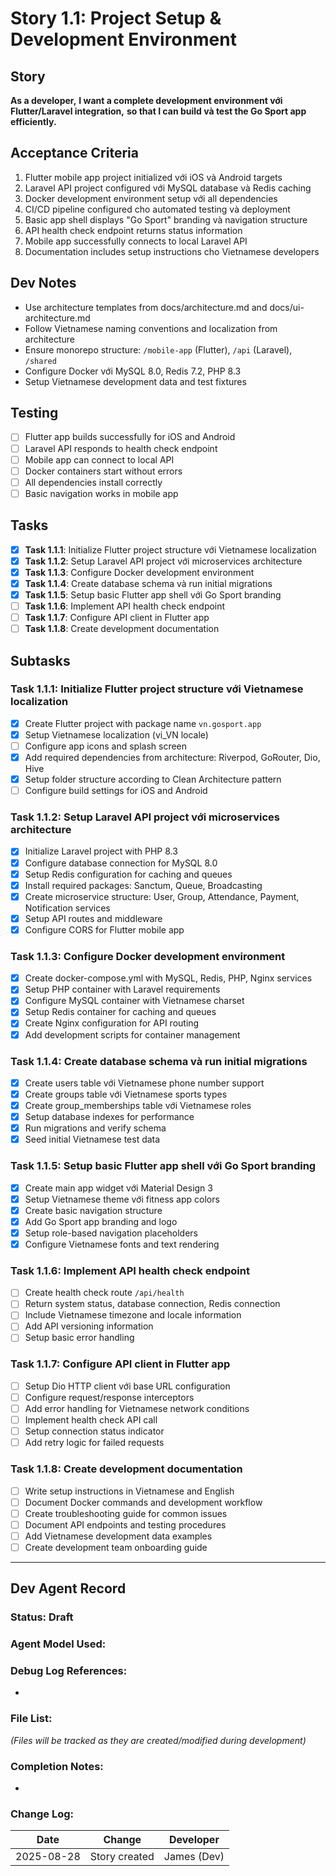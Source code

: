 # Story 1.1: Project Setup & Development Environment

## Story
**As a developer,**
**I want a complete development environment với Flutter/Laravel integration,**
**so that I can build và test the Go Sport app efficiently.**

## Acceptance Criteria
1. Flutter mobile app project initialized với iOS và Android targets
2. Laravel API project configured với MySQL database và Redis caching
3. Docker development environment setup với all dependencies
4. CI/CD pipeline configured cho automated testing và deployment
5. Basic app shell displays "Go Sport" branding và navigation structure
6. API health check endpoint returns status information
7. Mobile app successfully connects to local Laravel API
8. Documentation includes setup instructions cho Vietnamese developers

## Dev Notes
- Use architecture templates from docs/architecture.md and docs/ui-architecture.md
- Follow Vietnamese naming conventions and localization from architecture
- Ensure monorepo structure: `/mobile-app` (Flutter), `/api` (Laravel), `/shared`
- Configure Docker với MySQL 8.0, Redis 7.2, PHP 8.3
- Setup Vietnamese development data and test fixtures

## Testing
- [ ] Flutter app builds successfully for iOS and Android
- [ ] Laravel API responds to health check endpoint
- [ ] Mobile app can connect to local API
- [ ] Docker containers start without errors
- [ ] All dependencies install correctly
- [ ] Basic navigation works in mobile app

## Tasks
- [x] **Task 1.1.1**: Initialize Flutter project structure với Vietnamese localization
- [x] **Task 1.1.2**: Setup Laravel API project với microservices architecture
- [x] **Task 1.1.3**: Configure Docker development environment
- [x] **Task 1.1.4**: Create database schema và run initial migrations
- [x] **Task 1.1.5**: Setup basic Flutter app shell với Go Sport branding
- [ ] **Task 1.1.6**: Implement API health check endpoint
- [ ] **Task 1.1.7**: Configure API client in Flutter app
- [ ] **Task 1.1.8**: Create development documentation

## Subtasks

### Task 1.1.1: Initialize Flutter project structure với Vietnamese localization
- [x] Create Flutter project with package name `vn.gosport.app`
- [x] Setup Vietnamese localization (vi_VN locale)
- [ ] Configure app icons and splash screen
- [x] Add required dependencies from architecture: Riverpod, GoRouter, Dio, Hive
- [x] Setup folder structure according to Clean Architecture pattern
- [ ] Configure build settings for iOS and Android

### Task 1.1.2: Setup Laravel API project với microservices architecture  
- [x] Initialize Laravel project with PHP 8.3
- [x] Configure database connection for MySQL 8.0
- [x] Setup Redis configuration for caching and queues
- [x] Install required packages: Sanctum, Queue, Broadcasting
- [x] Create microservice structure: User, Group, Attendance, Payment, Notification services
- [x] Setup API routes and middleware
- [x] Configure CORS for Flutter mobile app

### Task 1.1.3: Configure Docker development environment
- [x] Create docker-compose.yml with MySQL, Redis, PHP, Nginx services
- [x] Setup PHP container with Laravel requirements
- [x] Configure MySQL container with Vietnamese charset
- [x] Setup Redis container for caching and queues
- [x] Create Nginx configuration for API routing
- [x] Add development scripts for container management

### Task 1.1.4: Create database schema và run initial migrations
- [x] Create users table với Vietnamese phone number support
- [x] Create groups table với Vietnamese sports types
- [x] Create group_memberships table với Vietnamese roles
- [x] Setup database indexes for performance
- [x] Run migrations and verify schema
- [x] Seed initial Vietnamese test data

### Task 1.1.5: Setup basic Flutter app shell với Go Sport branding
- [x] Create main app widget với Material Design 3
- [x] Setup Vietnamese theme với fitness app colors
- [x] Create basic navigation structure
- [x] Add Go Sport app branding and logo
- [x] Setup role-based navigation placeholders
- [x] Configure Vietnamese fonts and text rendering

### Task 1.1.6: Implement API health check endpoint
- [ ] Create health check route `/api/health`
- [ ] Return system status, database connection, Redis connection
- [ ] Include Vietnamese timezone and locale information
- [ ] Add API versioning information
- [ ] Setup basic error handling

### Task 1.1.7: Configure API client in Flutter app
- [ ] Setup Dio HTTP client với base URL configuration
- [ ] Configure request/response interceptors
- [ ] Add error handling for Vietnamese network conditions
- [ ] Implement health check API call
- [ ] Setup connection status indicator
- [ ] Add retry logic for failed requests

### Task 1.1.8: Create development documentation
- [ ] Write setup instructions in Vietnamese and English
- [ ] Document Docker commands and development workflow
- [ ] Create troubleshooting guide for common issues
- [ ] Document API endpoints and testing procedures
- [ ] Add Vietnamese development data examples
- [ ] Create development team onboarding guide

---

## Dev Agent Record

### Status: Draft

### Agent Model Used: 

### Debug Log References:
- 

### File List:
*(Files will be tracked as they are created/modified during development)*

### Completion Notes:
- 

### Change Log:
| Date | Change | Developer |
|------|--------|-----------|
| 2025-08-28 | Story created | James (Dev) |